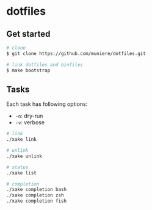 # dotfiles

## Get started

```bash
# clone
$ git clone https://github.com/muniere/dotfiles.git

# link dotfiles and binfiles
$ make bootstrap
```

## Tasks

Each task has following options:

- `-n`: dry-run
- `-v`: verbose 

```bash
# link 
./xake link

# unlink
./xake unlink

# status
./xake list

# completion
./xake completion bash
./xake completion zsh
./xake completion fish
```

